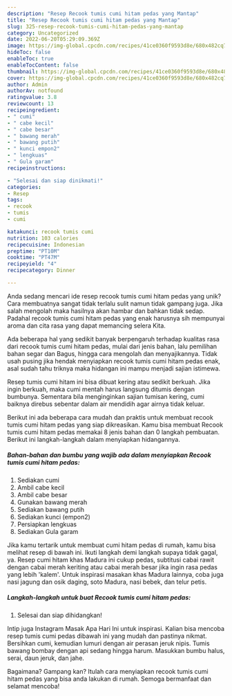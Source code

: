 ```yaml
---
description: "Resep Recook tumis cumi hitam pedas yang Mantap"
title: "Resep Recook tumis cumi hitam pedas yang Mantap"
slug: 325-resep-recook-tumis-cumi-hitam-pedas-yang-mantap
category: Uncategorized
date: 2022-06-20T05:29:09.369Z
image: https://img-global.cpcdn.com/recipes/41ce0360f9593d8e/680x482cq70/recook-tumis-cumi-hitam-pedas-foto-resep-utama.jpg
hideToc: false
enableToc: true
enableTocContent: false
thumbnail: https://img-global.cpcdn.com/recipes/41ce0360f9593d8e/680x482cq70/recook-tumis-cumi-hitam-pedas-foto-resep-utama.jpg
cover: https://img-global.cpcdn.com/recipes/41ce0360f9593d8e/680x482cq70/recook-tumis-cumi-hitam-pedas-foto-resep-utama.jpg
author: Admin
authorAv: notfound
ratingvalue: 3.8
reviewcount: 13
recipeingredient:
- " cumi"
- " cabe kecil"
- " cabe besar"
- " bawang merah"
- " bawang putih"
- " kunci empon2"
- " lengkuas"
- " Gula garam"
recipeinstructions:

- "Selesai dan siap dinikmati!"
categories:
- Resep
tags:
- recook
- tumis
- cumi

katakunci: recook tumis cumi 
nutrition: 103 calories
recipecuisine: Indonesian
preptime: "PT10M"
cooktime: "PT47M"
recipeyield: "4"
recipecategory: Dinner

---
```





Anda sedang mencari ide resep recook tumis cumi hitam pedas yang unik? Cara membuatnya sangat tidak terlalu sulit namun tidak gampang juga. Jika salah mengolah maka hasilnya akan hambar dan bahkan tidak sedap. Padahal recook tumis cumi hitam pedas yang enak harusnya sih mempunyai aroma dan cita rasa yang dapat memancing selera Kita.





Ada beberapa hal yang sedikit banyak berpengaruh terhadap kualitas rasa dari recook tumis cumi hitam pedas, mulai dari jenis bahan, lalu pemilihan bahan segar dan Bagus, hingga cara mengolah dan menyajikannya. Tidak usah pusing jika hendak menyiapkan recook tumis cumi hitam pedas enak,      asal sudah tahu triknya maka hidangan ini mampu menjadi sajian istimewa.














Resep tumis cumi hitam ini bisa dibuat kering atau sedikit berkuah. Jika ingin berkuah, maka cumi mentah harus langsung ditumis dengan bumbunya. Sementara bila menginginkan sajian tumisan kering, cumi baiknya direbus sebentar dalam air mendidih agar airnya tidak keluar.






Berikut ini ada beberapa cara mudah dan praktis untuk membuat recook tumis cumi hitam pedas yang siap dikreasikan. Kamu bisa membuat Recook tumis cumi hitam pedas memakai 8 jenis bahan dan 0 langkah pembuatan. Berikut ini langkah-langkah dalam menyiapkan hidangannya.

<!--inarticleads1-->

##### Bahan-bahan dan bumbu yang wajib ada dalam menyiapkan Recook tumis cumi hitam pedas:

1. Sediakan  cumi
1. Ambil  cabe kecil
1. Ambil  cabe besar
1. Gunakan  bawang merah
1. Sediakan  bawang putih
1. Sediakan  kunci (empon2)
1. Persiapkan  lengkuas
1. Sediakan  Gula garam


Jika kamu tertarik untuk membuat cumi hitam pedas di rumah, kamu bisa melihat resep di bawah ini. Ikuti langkah demi langkah supaya tidak gagal, ya. Resep cumi hitam khas Madura ini cukup pedas, subtitusi cabai rawit dengan cabai merah keriting atau cabai merah besar jika ingin rasa pedas yang lebih &#39;kalem&#39;. Untuk inspirasi masakan khas Madura lainnya, coba juga nasi jagung dan osik daging, soto Madura, nasi bebek, dan telur petis. 

<!--inarticleads2-->

##### Langkah-langkah untuk buat Recook tumis cumi hitam pedas:


1. Selesai dan siap dihidangkan!

Intip juga Instagram Masak Apa Hari Ini untuk inspirasi. Kalian bisa mencoba resep tumis cumi pedas dibawah ini yang mudah dan pastinya nikmat. Bersihkan cumi, kemudian lumuri dengan air perasan jeruk nipis. Tumis bawang bombay dengan api sedang hingga harum. Masukkan bumbu halus, serai, daun jeruk, dan jahe. 

Bagaimana? Gampang kan? Itulah cara menyiapkan recook tumis cumi hitam pedas yang bisa anda lakukan di rumah. Semoga bermanfaat dan selamat mencoba!
